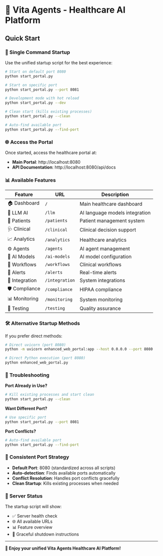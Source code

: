 # 🏥 Vita Agents - Healthcare AI Platform

## Quick Start

### 🚀 Single Command Startup

Use the unified startup script for the best experience:

```bash
# Start on default port 8080
python start_portal.py

# Start on specific port
python start_portal.py --port 8081

# Development mode with hot reload
python start_portal.py --dev

# Clean start (kills existing processes)
python start_portal.py --clean

# Auto-find available port
python start_portal.py --find-port
```

### 🌐 Access the Portal

Once started, access the healthcare portal at:
- **Main Portal**: http://localhost:8080
- **API Documentation**: http://localhost:8080/api/docs

### 📊 Available Features

| Feature | URL | Description |
|---------|-----|-------------|
| 🏠 Dashboard | `/` | Main healthcare dashboard |
| 🤖 LLM AI | `/llm` | AI language models integration |
| 👥 Patients | `/patients` | Patient management system |
| 🩺 Clinical | `/clinical` | Clinical decision support |
| 📈 Analytics | `/analytics` | Healthcare analytics |
| ⚙️ Agents | `/agents` | AI agent management |
| 🧠 AI Models | `/ai-models` | AI model configuration |
| 🔄 Workflows | `/workflows` | Clinical workflows |
| 🚨 Alerts | `/alerts` | Real-time alerts |
| 🔗 Integration | `/integration` | System integrations |
| 🛡️ Compliance | `/compliance` | HIPAA compliance |
| 📊 Monitoring | `/monitoring` | System monitoring |
| 🧪 Testing | `/testing` | Quality assurance |

### 🛠️ Alternative Startup Methods

If you prefer direct methods:

```bash
# Direct uvicorn (port 8080)
python -m uvicorn enhanced_web_portal:app --host 0.0.0.0 --port 8080

# Direct Python execution (port 8080)
python enhanced_web_portal.py
```

### 🔧 Troubleshooting

**Port Already in Use?**
```bash
# Kill existing processes and start clean
python start_portal.py --clean
```

**Want Different Port?**
```bash
# Use specific port
python start_portal.py --port 8081
```

**Port Conflicts?**
```bash
# Auto-find available port
python start_portal.py --find-port
```

### 🎯 Consistent Port Strategy

- **Default Port**: 8080 (standardized across all scripts)
- **Auto-detection**: Finds available ports automatically
- **Conflict Resolution**: Handles port conflicts gracefully
- **Clean Startup**: Kills existing processes when needed

### 🚦 Server Status

The startup script will show:
- ✅ Server health check
- 🌐 All available URLs
- 📊 Feature overview
- 🛑 Graceful shutdown instructions

---

**🎉 Enjoy your unified Vita Agents Healthcare AI Platform!**
